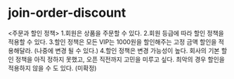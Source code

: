 # join-order-discount
<주문과 할인 정책>
1.회원은 상품을 주문할 수 있다.
2.회원 등급에 따라 할인 정책을 적용할 수 있다.
3.할인 정책은 모든 VIP는 1000원을 할인해주는 고정 금액 할인을 적용해달라. (나중에 변경 될 수 있다.)
4.할인 정책은 변경 가능성이 높다. 회사의 기본 할인 정책을 아직 정하지 못했고, 오픈 직전까지 고민을 미루고 싶다. 최악의 경우 할인을 적용하지 않을 수 도 있다. (미확정)
